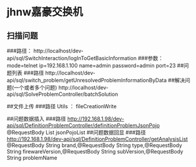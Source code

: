 # jhnw嘉豪交换机
## 扫描问题
###路径：
http://localhost/dev-api/sql/SwitchInteraction/logInToGetBasicInformation
###参数：
mode=telnet
ip=192.168.1.100
name=admin
password=admin
port=23
##问题列表
###路径
http://localhost/dev-api/sql/switch_problem/getUnresolvedProblemInformationByData
##解决问题(一个或者多个问题)
http://localhost/dev-api/sql/SolveProblemController/batchSolution

##文件上传
###路径
Utils  ： fileCreationWrite

##问题数据插入
###路径
http://192.168.1.98/dev-api/sql/DefinitionProblemController/definitionProblemJsonPojo
@RequestBody List<String> jsonPojoList
##问题数据回显
###路径
http://192.168.1.98/dev-api/sql/DefinitionProblemController/getAnalysisList
@RequestBody String brand,@RequestBody String type,@RequestBody String firewareVersion,@RequestBody String subVersion,@RequestBody String problemName